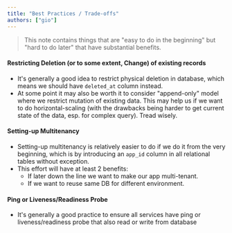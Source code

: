 ```yaml
---
title: "Best Practices / Trade-offs"
authors: ["gio"]
---
```


> This note contains things that are "easy to do in the beginning" but "hard to do later" that have substantial benefits.

#### Restricting Deletion (or to some extent, Change) of existing records

- It's generally a good idea to restrict physical deletion in database, which means we should have `deleted_at` column instead.
- At some point it may also be worth it to consider "append-only" model where we restrict mutation of existing data. This may help us if we want to do horizontal-scaling (with the drawbacks being harder to get current state of the data, esp. for complex query). Tread wisely.

#### Setting-up Multitenancy

- Setting-up multitenancy is relatively easier to do if we do it from the very beginning, which is by introducing an `app_id` column in all relational tables without exception.
- This effort will have at least 2 benefits:
  - If later down the line we want to make our app multi-tenant.
  - If we want to reuse same DB for different environment.

#### Ping or Liveness/Readiness Probe

- It's generally a good practice to ensure all services have ping or liveness/readiness probe that also read or write from database
